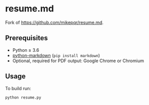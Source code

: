 # resume.md

Fork of https://github.com/mikepqr/resume.md.

## Prerequisites

 - Python ≥ 3.6
 - [python-markdown](https://python-markdown.github.io/) (`pip install
   markdown`)
 - Optional, required for PDF output: Google Chrome or Chromium

## Usage
To build run:

```
python resume.py
```
